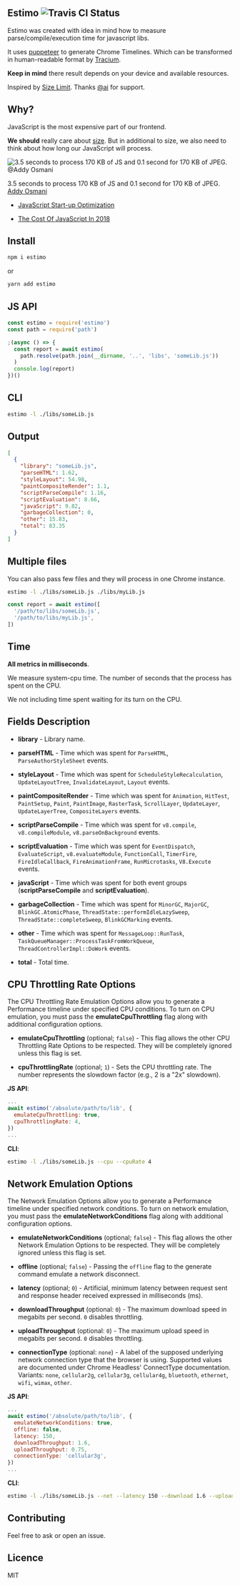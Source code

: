 ## Estimo ![Travis CI Status](https://travis-ci.com/mbalabash/estimo.svg?branch=master)

Estimo was created with idea in mind how to measure parse/compile/execution time for javascript libs.

It uses [puppeteer](https://github.com/GoogleChrome/puppeteer) to generate Chrome Timelines. Which can be transformed in human-readable format by [Tracium](https://github.com/aslushnikov/tracium).

**Keep in mind** there result depends on your device and available resources.

Inspired by [Size Limit](https://github.com/ai/size-limit). Thanks [@ai](https://github.com/ai/) for support.

## Why?

JavaScript is the most expensive part of our frontend.

**We should** really care about [size](https://evilmartians.com/chronicles/size-limit-make-the-web-lighter). But in additional to size, we also need to think about how long our JavaScript will process.

![3.5 seconds to process 170 KB of JS and 0.1 second for 170 KB of JPEG. @Addy Osmani](https://developers.google.com/web/fundamentals/performance/optimizing-content-efficiency/javascript-startup-optimization/images/1_PRVzNizF9jQ_QADF5lQHpA.png)

3.5 seconds to process 170 KB of JS and 0.1 second for 170 KB of JPEG. [Addy Osmani](https://developers.google.com/web/fundamentals/performance/optimizing-content-efficiency/javascript-startup-optimization/)

- [JavaScript Start-up Optimization](https://developers.google.com/web/fundamentals/performance/optimizing-content-efficiency/javascript-startup-optimization/)

- [The Cost Of JavaScript In 2018](https://medium.com/@addyosmani/the-cost-of-javascript-in-2018-7d8950fbb5d4)

## Install

```js
npm i estimo
```

or

```js
yarn add estimo
```

## JS API

```js
const estimo = require('estimo')
const path = require('path')

;(async () => {
  const report = await estimo(
    path.resolve(path.join(__dirname, '..', 'libs', 'someLib.js'))
  )
  console.log(report)
})()
```

## CLI

```sh
estimo -l ./libs/someLib.js
```

## Output

```json
[
  {
    "library": "someLib.js",
    "parseHTML": 1.62,
    "styleLayout": 54.98,
    "paintCompositeRender": 1.1,
    "scriptParseCompile": 1.16,
    "scriptEvaluation": 8.66,
    "javaScript": 9.82,
    "garbageCollection": 0,
    "other": 15.83,
    "total": 83.35
  }
]
```

## Multiple files

You can also pass few files and they will process in one Chrome instance.

```sh
estimo -l ./libs/someLib.js ./libs/myLib.js
```

```js
const report = await estimo([
  '/path/to/libs/someLib.js',
  '/path/to/libs/myLib.js',
])
```

## Time

**All metrics in milliseconds**.

We measure system-cpu time. The number of seconds that the process has spent on the CPU.

We not including time spent waiting for its turn on the CPU.

## Fields Description

- **library** - Library name.

- **parseHTML** - Time which was spent for `ParseHTML`, `ParseAuthorStyleSheet` events.

- **styleLayout** - Time which was spent for `ScheduleStyleRecalculation`, `UpdateLayoutTree`, `InvalidateLayout`, `Layout` events.

- **paintCompositeRender** - Time which was spent for `Animation`, `HitTest`, `PaintSetup`, `Paint`, `PaintImage`, `RasterTask`, `ScrollLayer`, `UpdateLayer`, `UpdateLayerTree`, `CompositeLayers` events.

- **scriptParseCompile** - Time which was spent for `v8.compile`, `v8.compileModule`, `v8.parseOnBackground` events.

- **scriptEvaluation** - Time which was spent for `EventDispatch`, `EvaluateScript`, `v8.evaluateModule`, `FunctionCall`, `TimerFire`, `FireIdleCallback`, `FireAnimationFrame`, `RunMicrotasks`, `V8.Execute` events.

- **javaScript** - Time which was spent for both event groups (**scriptParseCompile** and **scriptEvaluation**).

- **garbageCollection** - Time which was spent for `MinorGC`, `MajorGC`, `BlinkGC.AtomicPhase`, `ThreadState::performIdleLazySweep`, `ThreadState::completeSweep`, `BlinkGCMarking` events.

- **other** - Time which was spent for `MessageLoop::RunTask`, `TaskQueueManager::ProcessTaskFromWorkQueue`, `ThreadControllerImpl::DoWork` events.

- **total** - Total time.

## CPU Throttling Rate Options

The CPU Throttling Rate Emulation Options allow you to generate a Performance timeline under specified CPU conditions. To turn on CPU emulation, you must pass the **emulateCpuThrottling** flag along with additional configuration options.

- **emulateCpuThrottling** (optional; `false`) - This flag allows the other CPU Throttling Rate Options to be respected. They will be completely ignored unless this flag is set.

- **cpuThrottlingRate** (optional; `1`) - Sets the CPU throttling rate. The number represents the slowdown factor (e.g., 2 is a "2x" slowdown).

**JS API**:

```js
...
await estimo('/absolute/path/to/lib', {
  emulateCpuThrottling: true,
  cpuThrottlingRate: 4,
})
...
```

**CLI**:

```sh
estimo -l ./libs/someLib.js --cpu --cpuRate 4
```

## Network Emulation Options

The Network Emulation Options allow you to generate a Performance timeline under specified network conditions. To turn on network emulation, you must pass the **emulateNetworkConditions** flag along with additional configuration options.

- **emulateNetworkConditions** (optional; `false`) - This flag allows the other Network Emulation Options to be respected. They will be completely ignored unless this flag is set.

- **offline** (optional; `false`) - Passing the `offline` flag to the generate command emulate a network disconnect.

- **latency** (optional; `0`) - Artificial, minimum latency between request sent and response header received expressed in milliseconds (ms).

- **downloadThroughput** (optional: `0`) - The maximum download speed in megabits per second. `0` disables throttling.

- **uploadThroughput** (optional: `0`) - The maximum upload speed in megabits per second. `0` disables throttling.

- **connectionType** (optional: `none`) - A label of the supposed underlying network connection type that the browser is using. Supported values are documented under Chrome Headless' ConnectType documentation. Variants: `none`, `cellular2g`, `cellular3g`, `cellular4g`, `bluetooth`, `ethernet`, `wifi`, `wimax`, `other`.

**JS API**:

```js
...
await estimo('/absolute/path/to/lib', {
  emulateNetworkConditions: true,
  offline: false,
  latency: 150,
  downloadThroughput: 1.6,
  uploadThroughput: 0.75,
  connectionType: 'cellular3g',
})
...
```

**CLI**:

```sh
estimo -l ./libs/someLib.js --net --latency 150 --download 1.6 --upload 0.75 --connection cellular3g
```

## Contributing

Feel free to ask or open an issue.

## Licence

MIT
